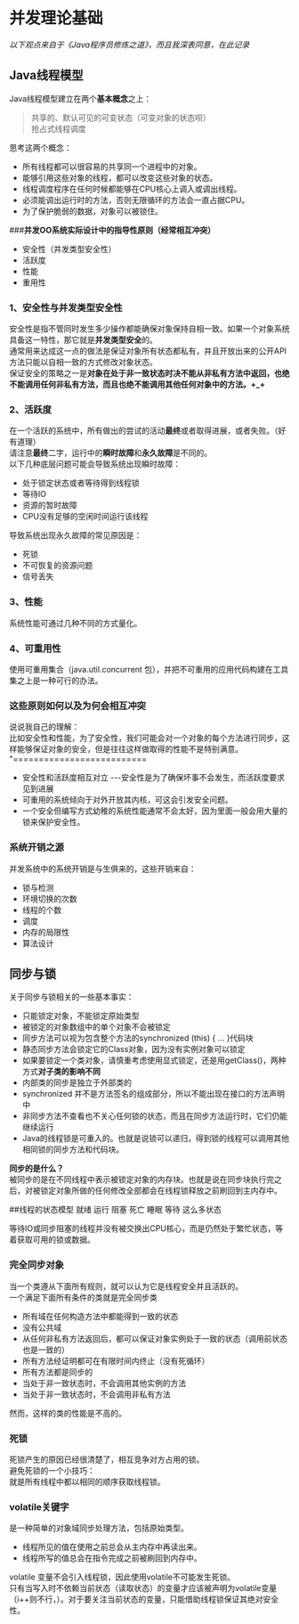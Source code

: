 # 并发理论基础 #
*以下观点来自于《Java程序员修炼之道》，而且我深表同意，在此记录*
## Java线程模型 ##
Java线程模型建立在两个**基本概念**之上：
> 共享的、默认可见的可变状态（可变对象的状态呗）  
> 抢占式线程调度

思考这两个概念：  

- 所有线程都可以很容易的共享同一个进程中的对象。  
- 能够引用这些对象的线程，都可以改变这些对象的状态。  
- 线程调度程序在任何时候都能够在CPU核心上调入或调出线程。  
- 必须能调出运行时的方法，否则无限循环的方法会一直占据CPU。  
- 为了保护脆弱的数据，对象可以被锁住。

###**并发OO系统实际设计中的指导性原则（经常相互冲突）**  

- 安全性（并发类型安全性）  
- 活跃度  
- 性能  
- 重用性  

### 1、安全性与并发类型安全性 ###
安全性是指不管同时发生多少操作都能确保对象保持自相一致。如果一个对象系统具备这一特性，那它就是**并发类型安全**的。  
通常用来达成这一点的做法是保证对象所有状态都私有，并且开放出来的公开API方法只能以自相一致的方式修改对象状态。  
保证安全的策略之一是**对象在处于非一致状态时决不能从非私有方法中返回，也绝不能调用任何非私有方法，而且也绝不能调用其他任何对象中的方法。+_+**  
### 2、活跃度 ###
在一个活跃的系统中，所有做出的尝试的活动**最终**或者取得进展，或者失败。（好有道理）  
请注意**最终**二字，运行中的**瞬时故障**和**永久故障**是不同的。  
以下几种底层问题可能会导致系统出现瞬时故障：  

- 处于锁定状态或者等待得到线程锁  
- 等待IO  
- 资源的暂时故障  
- CPU没有足够的空闲时间运行该线程

导致系统出现永久故障的常见原因是：  

- 死锁  
- 不可恢复的资源问题  
- 信号丢失  

### 3、性能 ###
系统性能可通过几种不同的方式量化。  

### 4、可重用性 ###
使用可重用集合（java.util.concurrent 包），并把不可重用的应用代码构建在工具集之上是一种可行的办法。  

### 这些原则如何以及为何会相互冲突
说说我自己的理解：  
比如安全性和性能，为了安全性，我们可能会对一个对象的每个方法进行同步，这样能够保证对象的安全，但是往往这样做取得的性能不是特别满意。  
"==========================  

- 安全性和活跃度相互对立 ---安全性是为了确保坏事不会发生，而活跃度要求见到进展  
- 可重用的系统倾向于对外开放其内核，可这会引发安全问题。  
- 一个安全但编写方式幼稚的系统性能通常不会太好，因为里面一般会用大量的锁来保护安全性。  

### 系统开销之源 ###
并发系统中的系统开销是与生俱来的，这些开销来自：  

- 锁与检测  
- 环境切换的次数  
- 线程的个数  
- 调度  
- 内存的局限性  
- 算法设计  

## 同步与锁 ##
关于同步与锁相关的一些基本事实：  

- 只能锁定对象，不能锁定原始类型  
- 被锁定的对象数组中的单个对象不会被锁定  
- 同步方法可以视为包含整个方法的synchronized (this) { ... }代码块  
- 静态同步方法会锁定它的Class对象，因为没有实例对象可以锁定  
- 如果要锁定一个类对象，请慎重考虑使用显式锁定，还是用getClass()，两种方式**对子类的影响不同**  
- 内部类的同步是独立于外部类的  
- synchronized 并不是方法签名的组成部分，所以不能出现在接口的方法声明中  
- 非同步方法不查看也不关心任何锁的状态，而且在同步方法运行时，它们仍能继续运行  
- Java的线程锁是可重入的。也就是说锁可以递归，得到锁的线程可以调用其他相同锁的同步方法和代码块。 

**同步的是什么？**   
被同步的是在不同线程中表示被锁定对象的内存块。也就是说在同步块执行完之后，对被锁定对象所做的任何修改全部都会在线程锁释放之前刷回到主内存中。  

##线程的状态模型
就绪  运行  阻塞 死亡 睡眠  等待 这么多状态

等待IO或同步阻塞的线程并没有被交换出CPU核心，而是仍然处于繁忙状态，等着获取可用的锁或数据。  

### 完全同步对象 ###
当一个类遵从下面所有规则，就可以认为它是线程安全并且活跃的。  
一个满足下面所有条件的类就是完全同步类  

- 所有域在任何构造方法中都能得到一致的状态  
- 没有公共域  
- 从任何非私有方法返回后，都可以保证对象实例处于一致的状态（调用前状态也是一致的）  
- 所有方法经证明都可在有限时间内终止（没有死循环）  
- 所有方法都是同步的  
- 当处于非一致状态时，不会调用其他实例的方法  
- 当处于非一致状态时，不会调用非私有方法  

然而，这样的类的性能是不高的。  

### 死锁 ###
死锁产生的原因已经很清楚了，相互竞争对方占用的锁。  
避免死锁的一个小技巧：  
就是所有线程中都以相同的顺序获取线程锁。  

### volatile关键字 ###
是一种简单的对象域同步处理方法，包括原始类型。  

- 线程所见的值在使用之前总会从主内存中再读出来。  
- 线程所写的值总会在指令完成之前被刷回到内存中。  

volatile 变量不会引入线程锁，因此使用volatile不可能发生死锁。  
只有当写入时不依赖当前状态（读取状态）的变量才应该被声明为volatile变量（i++则不行，）。对于要关注当前状态的变量，只能借助线程锁保证其绝对安全性。